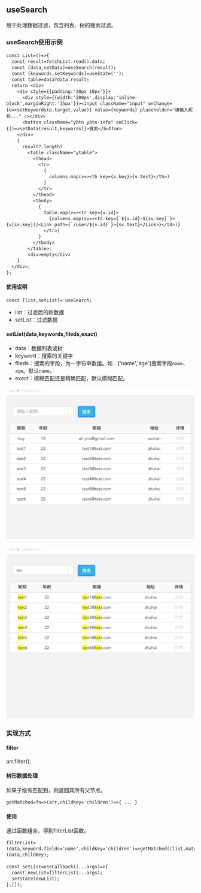 ## useSearch

用于处理数据过滤，包含列表、树的搜索过滤。

### useSearch使用示例

	const List=()=>{
	  const result=fetchList.read().data;
	  const [data,setData]=useSearch(result);
	  const [keywords,setKeywords]=useState('');
	  const table=data?data:result;
	  return <div>
	    <div style={{padding:'20px 10px'}}>
	      <div style={{width:'200px',display:'inline-block',marginRight:'15px'}}><input className="input" onChange={e=>setKeywords(e.target.value)} value={keywords} placeholder="请输入昵称..." /></div>
	      <button className="ybtn ybtn-info" onClick={()=>setData(result,keywords)}>搜索</button>
	    </div>
	    {
	      result?.length?
	        <table className="ytable">
	          <thead>
	            <tr>
	              {
	                columns.map(v=><th key={v.key}>{v.text}</th>)
	              }
	            </tr>
	          </thead>
	          <tbody>
	            {
	              table.map(v=><tr key={v.id}>
	                {columns.map(sv=><td key={`${v.id}-${sv.key}`}>{v[sv.key]||<Link path={`/user/${v.id}`}>{sv.text}</Link>}</td>)}
	              </tr>)
	            }
	          </tbody>
	        </table>:
	        <div>empty</div>
	    }
	  </div>;
	};

#### 使用说明

	const [list,setList]= useSearch;

- list：过滤后的新数据
- setList：过滤数据

#### setList(data,keywords,fileds,exact)

- data：数据列表或树
- keyword：搜索的关键字
- fileds：搜索的字段，为一字符串数组。如：['name','age']搜索字段`name`、`age`。默认`name`。
- exact：模糊匹配还是精确匹配，默认模糊匹配。

![s1](./s1.png)

![s2](./s2.png)

### 实现方式

####  filter

arr.filter();

#### 树形数据处理

如果子级有匹配到，则返回其所有父节点。

	getMatched=fn=>(arr,childKey='children')=>{ ... }

#### 使用

通过函数组合，得到filterList函数。

	filterList=(data,keyword,fields='name',childKey='children')=>getMatched((list,matchedItem)=>unique([...filter(list,keyword,fields),...matchedItem]))(data,childKey);

	const setList=useCallback((...args)=>{
	  const newList=filterList(...args);
	  setState(newList);
	},[]);

















